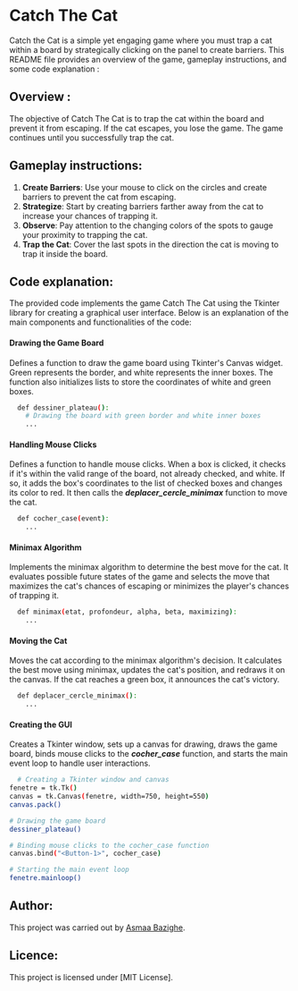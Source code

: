 
# Catch The Cat

Catch the Cat is a simple yet engaging game where you must trap a cat within a board by strategically clicking on the panel to create barriers. This README file provides an overview of the game, gameplay instructions, and some code explanation :




## Overview :
The objective of Catch The Cat is to trap the cat within the board and prevent it from escaping. If the cat escapes, you lose the game. The game continues until you successfully trap the cat.

## Gameplay instructions:
1. **Create Barriers**: Use your mouse to click on the circles and create barriers to prevent the cat from escaping.
2. **Strategize**: Start by creating barriers farther away from the cat to increase your chances of trapping it.
3. **Observe**: Pay attention to the changing colors of the spots to gauge your proximity to trapping the cat.
4. **Trap the Cat**: Cover the last spots in the direction the cat is moving to trap it inside the board.



## Code explanation:
The provided code implements the game Catch The Cat using the Tkinter library for creating a graphical user interface. Below is an explanation of the main components and functionalities of the code:

#### Drawing the Game Board

Defines a function to draw the game board using Tkinter's Canvas widget. Green represents the border, and white represents the inner boxes. The function also initializes lists to store the coordinates of white and green boxes.

```bash
  def dessiner_plateau():
    # Drawing the board with green border and white inner boxes
    ...
```

#### Handling Mouse Clicks

Defines a function to handle mouse clicks. When a box is clicked, it checks if it's within the valid range of the board, not already checked, and white. If so, it adds the box's coordinates to the list of checked boxes and changes its color to red. It then calls the ***deplacer_cercle_minimax*** function to move the cat.

```bash
  def cocher_case(event):
    ...
```

#### Minimax Algorithm

Implements the minimax algorithm to determine the best move for the cat. It evaluates possible future states of the game and selects the move that maximizes the cat's chances of escaping or minimizes the player's chances of trapping it.

```bash
  def minimax(etat, profondeur, alpha, beta, maximizing):
    ...
```

#### Moving the Cat

Moves the cat according to the minimax algorithm's decision. It calculates the best move using minimax, updates the cat's position, and redraws it on the canvas. If the cat reaches a green box, it announces the cat's victory.

```bash
  def deplacer_cercle_minimax():
    ...
```

#### Creating the GUI

Creates a Tkinter window, sets up a canvas for drawing, draws the game board, binds mouse clicks to the ***cocher_case*** function, and starts the main event loop to handle user interactions.

```bash
  # Creating a Tkinter window and canvas
fenetre = tk.Tk()
canvas = tk.Canvas(fenetre, width=750, height=550)
canvas.pack()

# Drawing the game board
dessiner_plateau()

# Binding mouse clicks to the cocher_case function
canvas.bind("<Button-1>", cocher_case)

# Starting the main event loop
fenetre.mainloop()

```

## Author:
This project was carried out by [Asmaa Bazighe](https://github.com/AsmaaBazighe).

## Licence:
This project is licensed under [MIT License].
